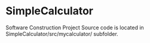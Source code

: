 # SimpleCalculator
Software Construction Project
Source code is located in SimpleCalculator/src/mycalculator/ subfolder.
